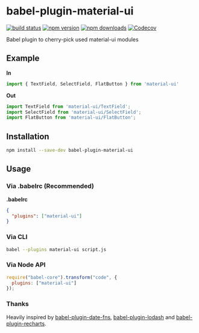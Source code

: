 # babel-plugin-material-ui


[![build status](https://img.shields.io/travis/umidbekkarimov/babel-plugin-material-ui/master.svg?style=flat-square)](https://travis-ci.org/umidbekkarimov/babel-plugin-material-ui)
[![npm version](https://img.shields.io/npm/v/babel-plugin-material-ui.svg?style=flat-square)](https://www.npmjs.com/package/babel-plugin-material-ui)
[![npm downloads](https://img.shields.io/npm/dm/babel-plugin-material-ui.svg?style=flat-square)](https://www.npmjs.com/package/babel-plugin-material-ui)
[![Codecov](https://img.shields.io/codecov/c/github/codecov/babel-plugin-material-ui.svg?style=flat-square)](https://codecov.io/gh/umidbekkarimov/babel-plugin-material-ui)

Babel plugin to cherry-pick used material-ui modules 

## Example

**In**

```javascript
import { TextField, SelectField, FlatButton } from 'material-ui'
```

**Out**

```javascript
import TextField from 'material-ui/TextField';
import SelectField from 'material-ui/SelectField';
import FlatButton from 'material-ui/FlatButton';
```

## Installation

```bash
npm install --save-dev babel-plugin-material-ui
```

## Usage

### **Via .babelrc (Recommended)**

**.babelrc**

```json
{
  "plugins": ["material-ui"]
}
```

### Via CLI

```bash
babel --plugins material-ui script.js
```

### **Via Node API**

```javascript
require("babel-core").transform("code", {
  plugins: ["material-ui"]
});
```

### Thanks

Heavily inspired by [babel-plugin-date-fns](https://github.com/date-fns/babel-plugin-date-fns), [babel-plugin-lodash](https://github.com/lodash/babel-plugin-lodash) and [babel-plugin-recharts](https://github.com/recharts/babel-plugin-recharts).

